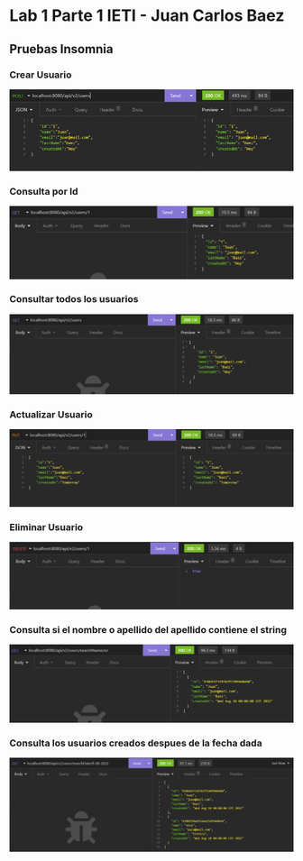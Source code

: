 # Lab 1 Parte 1 IETI - Juan Carlos Baez

## Pruebas Insomnia

### Crear Usuario

![](img/newUser.png)

### Consulta por Id

![](img/consultaId.png)

### Consultar todos los usuarios

![](img/consultaTodos.png)

### Actualizar Usuario

![](img/actualizarUsuario.png)

### Eliminar Usuario

![](img/eliminarUsuario.png)

### Consulta si el nombre o apellido del apellido contiene el string

![](img/consultaNombre.png)

### Consulta los usuarios creados despues de la fecha dada

![](img/consultaFecha.png)
